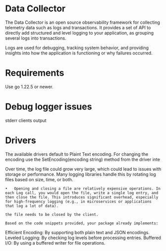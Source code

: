 # Data Collector

The Data Collector is an open source observability framework for collecting telemetry data such as logs and transactions.
It provides a set of API to directly add structured and level logging to your application, as grouping several logs into transactions.

Logs are used for debugging, tracking system behavior, and providing insights into how the application is functioning or why failures occurred.


# Requirements

Use go 1.22.5 or newer.


# Debug logger issues
stderr
clients output


# Drivers
The available drivers default to Plaint Text encoding. For changing the encoding use the SetEncoding(encoding string) method from the driver inte


Over time, the log file could grow very large, which could lead to issues with storage or performance. Many logging libraries handle this by rotating log files based on size, time, or both.

	•	Opening and closing a file are relatively expensive operations. In each Log call, you would open the file, write a single log entry, and then close the file. This introduces significant overhead, especially for high-frequency logging (e.g., in microservices or applications that log a lot of data).

    the file needs to be closed by the client.

    Based on the code snippets provided, your package already implements:
Efficient Encoding: By supporting both plain text and JSON encodings.
Leveled Logging: By checking log levels before processing entries.
Buffered I/O: By using a buffered writer for file operations.